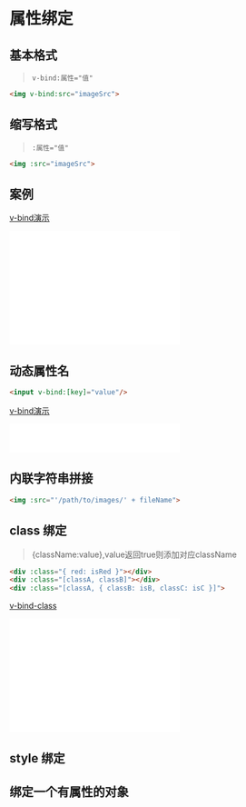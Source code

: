 # 属性绑定

## 基本格式

> `v-bind:属性="值"`

```html
<img v-bind:src="imageSrc">
```



## 缩写格式

> `:属性="值"`

```html
<img :src="imageSrc">
```



## 案例

[v-bind演示](../code/v-bind.html ':include :type=code')

<iframe scrolling="0" frameborder="0" src="frontend/vue/code/v-bind.html" height="200px"></iframe>

## 动态属性名

```html
<input v-bind:[key]="value"/>
```

[v-bind演示](../code/v-bind-dynamic-attr.html ':include :type=code')

<iframe scrolling="0" frameborder="0" src="frontend/vue/code/v-bind-dynamic-attr.html" height="50px"></iframe>



## 内联字符串拼接

```html
<img :src="'/path/to/images/' + fileName">
```



##  class 绑定

> {className:value},value返回true则添加对应className

```html
<div :class="{ red: isRed }"></div>
<div :class="[classA, classB]"></div>
<div :class="[classA, { classB: isB, classC: isC }]">
```

[v-bind-class](../code/v-bind-class.html ':include :type=code')

<iframe scrolling="0" frameborder="0" src="frontend/vue/code/v-bind-class.html" height="200px"></iframe>

## style 绑定



## 绑定一个有属性的对象